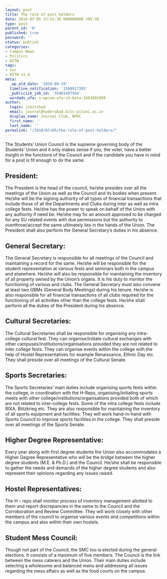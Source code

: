 ```yaml
---
layout: post
title: The role of post holders
date: 2018-07-05 23:51:38.000000000 +05:30
type: post
parent_id: '0'
published: true
password: ''
status: publish
categories:
- Campus News
- Politics
- WITW
tags:
- suc
- WITW v1.4
meta:
  _wp_old_date: '2019-09-19'
  timeline_notification: '1568917393'
  _publicize_job_id: '35461497564'
  wordads_ufa: s:wpcom-ufa-v3-beta:1663801099
author:
  login: jcbitshyd
  email: journal@hyderabad.bits-pilani.ac.in
  display_name: Journal Club, BPHC
  first_name: ''
  last_name: ''
permalink: "/2018/07/05/the-role-of-post-holders/"
---
```

<p><!-- wp:paragraph --></p>
<p>The Students’ Union Council is the supreme governing body of the Students’ Union and it only makes sense if you, the voter, have a better insight in the functions of the Council and if the candidate you have in mind for a post is fit enough to do the same.</p>
<p><!-- /wp:paragraph --></p>
<p><!-- wp:heading --></p>
<h2><a href="https://github.com/journal-club/wiki-data/blob/master/news/witw/1-4/post-holders-role.md#president"></a>President:</h2>
<p><!-- /wp:heading --></p>
<p><!-- wp:paragraph --></p>
<p>The President is the head of the council, he/she presides over all the meetings of the Union as well as the Council and its bodies when present. He/she will be the signing authority of all types of financial transactions that include those of all the Departments and Clubs during inter as well as intra college fests. He/she has the power to speak on behalf of the Union with any authority if need be. He/she may fix an amount approved to be charged for any SU related events with due permissions but the authority to overthrow/accept the same ultimately lies in the hands of the Union. The President shall also perform the General Secretary’s duties in his absence.</p>
<p><!-- /wp:paragraph --></p>
<p><!-- wp:heading --></p>
<h2><a href="https://github.com/journal-club/wiki-data/blob/master/news/witw/1-4/post-holders-role.md#general-secretary"></a>General Secretary:</h2>
<p><!-- /wp:heading --></p>
<p><!-- wp:paragraph --></p>
<p>The General Secretary is responsible for all meetings of the Council and maintaining a record for the same. He/she will be responsible for the student representation at various fests and seminars both in the campus and elsewhere. He/she will also be responsible for maintaining the inventory of all property owned by the Union’s organs. It is his duty to monitor the functioning of various and clubs. The General Secretary must also convene at least two GBMs (General Body Meetings) during his tenure. He/she is also responsible for all financial transactions of all clubs required for the functioning of all activities other than the college fests. He/she shall perform all the duties of the President during his absence.</p>
<p><!-- /wp:paragraph --></p>
<p><!-- wp:heading --></p>
<h2><a href="https://github.com/journal-club/wiki-data/blob/master/news/witw/1-4/post-holders-role.md#cultural-secretaries"></a>Cultural Secretaries:</h2>
<p><!-- /wp:heading --></p>
<p><!-- wp:paragraph --></p>
<p>The Cultural Secretaries shall be responsible for organising any intra-college cultural fest. They can organise/initiate cultural exchanges with other campuses/institutions/organisations provided they are not related to inter college fests. They can organise events within the college with the help of Hostel Representatives for example Renaissance, Ethnic Day etc. They shall preside over all meetings of the Cultural Senate.</p>
<p><!-- /wp:paragraph --></p>
<p><!-- wp:heading --></p>
<h2><a href="https://github.com/journal-club/wiki-data/blob/master/news/witw/1-4/post-holders-role.md#sports-secretaries"></a>Sports Secretaries:</h2>
<p><!-- /wp:heading --></p>
<p><!-- wp:paragraph --></p>
<p>The Sports Secretaries’ main duties include organising sports fests within the college, in coordination with the H-Reps, organising/initiating sports meets with other college/institutions/organisations provided both of which are not related to inter-college fests. Some of the intra college fests include RIXA, Blitzkrieg etc. They are also responsible for maintaining the inventory of all sports equipment and facilities. They will work hand-in-hand with Sports Council to improve sports facilities in the college. They shall preside over all meetings of the Sports Senate.</p>
<p><!-- /wp:paragraph --></p>
<p><!-- wp:heading --></p>
<h2><a href="https://github.com/journal-club/wiki-data/blob/master/news/witw/1-4/post-holders-role.md#higher-degree-representative"></a>Higher Degree Representative:</h2>
<p><!-- /wp:heading --></p>
<p><!-- wp:paragraph --></p>
<p>Every year along with first degree students the Union also accommodates a Higher Degree Representative who will be the bridge between the higher degree students (M.E. &amp; Ph.D.) and the Council. He/she shall be responsible to gather the needs and demands of the higher degree students and also represent their opinions regarding any issues raised.</p>
<p><!-- /wp:paragraph --></p>
<p><!-- wp:heading --></p>
<h2><a href="https://github.com/journal-club/wiki-data/blob/master/news/witw/1-4/post-holders-role.md#hostel-representatives"></a>Hostel Representatives:</h2>
<p><!-- /wp:heading --></p>
<p><!-- wp:paragraph --></p>
<p>The H – reps shall monitor process of inventory management allotted to them and report discrepancies in the same to the Council and the Corroboration and Review Committee. They will work closely with other members of the council to organise various events and competitions within the campus and also within their own hostels.</p>
<p><!-- /wp:paragraph --></p>
<p><!-- wp:heading --></p>
<h2><a href="https://github.com/journal-club/wiki-data/blob/master/news/witw/1-4/post-holders-role.md#student-mess-council"></a>Student Mess Council:</h2>
<p><!-- /wp:heading --></p>
<p><!-- wp:paragraph --></p>
<p>Though not part of the Council, the SMC too is elected during the general elections. It consists of a maximum of five members. The Council is the link between the mess caterers and the Union. Their main duties include selecting a wholesome and balanced menu and addressing all issues regarding the mess affairs as well as the food courts on the campus.</p>
<p><!-- /wp:paragraph --></p>
